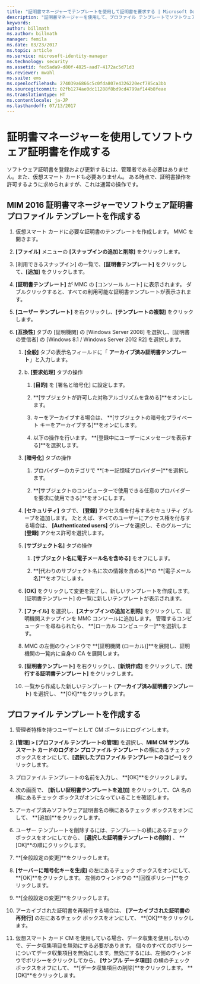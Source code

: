 ```yaml
---
title: "証明書マネージャーでテンプレートを使用して証明書を要求する | Microsoft Docs"
description: "証明書マネージャーを使用して、プロファイル テンプレートでソフトウェア証明書を作成および更新する方法について説明します。"
keywords: 
author: billmath
ms.author: billmath
manager: femila
ms.date: 03/23/2017
ms.topic: article
ms.service: microsoft-identity-manager
ms.technology: security
ms.assetid: fed5ada9-d80f-4825-aad7-4172ac5d71d3
ms.reviewer: mwahl
ms.suite: ems
ms.openlocfilehash: 274039a6866c5c0fda807e4326220ecf785ca3bb
ms.sourcegitcommit: 02fb1274ae0dc11288f8bd9cd4799af144b8feae
ms.translationtype: HT
ms.contentlocale: ja-JP
ms.lasthandoff: 07/13/2017
---
```

# <a name="create-software-certificates-with-certificate-manager"></a>証明書マネージャーを使用してソフトウェア証明書を作成する
ソフトウェア証明書を登録および更新するには、管理者である必要はありません。また、仮想スマート カードも必要ありません。 ある時点で、証明書操作を許可するように求められますが、これは通常の操作です。

## <a name="create-a-software-certificate-profile-template-in-mim-2016-certificate-manager"></a>MIM 2016 証明書マネージャーでソフトウェア証明書プロファイル テンプレートを作成する

1.  仮想スマート カードに必要な証明書のテンプレートを作成します。 MMC を開きます。

2.  **[ファイル]** メニューの **[スナップインの追加と削除]** をクリックします。

3.  [利用できるスナップイン] の一覧で、**[証明書テンプレート]** をクリックして、**[追加]** をクリックします。

4.  **[証明書テンプレート]** が MMC の [コンソール ルート] に表示されます。 ダブルクリックすると、すべての利用可能な証明書テンプレートが表示されます。

5.  **[ユーザー テンプレート]** を右クリックし、**[テンプレートの複製]** をクリックします。

6.  **[互換性]** タブの [証明機関] の [Windows Server 2008] を選択し、[証明書の受信者] の [Windows 8.1 / Windows Server 2012 R2] を選択します。

    1.  **[全般]** タブの表示名フィールドに「 **アーカイブ済み証明書テンプレート**」と入力します。

    2.  b.  **[要求処理]** タブの操作

        1.  **[目的]** を [署名と暗号化] に設定します。

        2.  **[サブジェクトが許可した対称アルゴリズムを含める]**をオンにします。

        3.  キーをアーカイブする場合は、 **[サブジェクトの暗号化プライベート キーをアーカイブする]**をオンにします。

        4.  以下の操作を行います。 **[登録中にユーザーにメッセージを表示する]**を選択します。

    3.  **[暗号化]** タブの操作

        1.  プロバイダーのカテゴリで **[キー記憶域プロバイダー]**を選択します。

        2.  **[サブジェクトのコンピューターで使用できる任意のプロバイダーを要求に使用できる]**をオンにします。

    4.  **[セキュリティ]** タブで、 **[登録]** アクセス権を付与するセキュリティ グループを追加します。 たとえば、すべてのユーザーにアクセス権を付与する場合は、 **[Authenticated users]** グループを選択し、そのグループに **[登録]** アクセス許可を選択します。

    5.  **[サブジェクト名]** タブの操作

        1.  **[サブジェクト名に電子メール名を含める]** をオフにします。

        2.  **[代わりのサブジェクト名に次の情報を含める]**の **[電子メール名]**をオフにします。

    6.  **[OK]** をクリックして変更を完了し、新しいテンプレートを作成します。 [証明書テンプレート] の一覧に新しいテンプレートが表示されます。

    7.  **[ファイル]** を選択し、**[スナップインの追加と削除]** をクリックして、証明機関スナップインを MMC コンソールに追加します。 管理するコンピューターを尋ねられたら、 **[ローカル コンピューター]**を選択します。

    8.  MMC の左側のウィンドウで **[証明機関 (ローカル)]**を展開し、証明機関の一覧内に自身の CA を展開します。

    9. **[証明書テンプレート]** を右クリックし、**[新規作成]** をクリックして、**[発行する証明書テンプレート]** をクリックします。

    10. 一覧から作成した新しいテンプレート (**アーカイブ済み証明書テンプレート**) を選択し、 **[OK]**をクリックします。

## <a name="create-the-profile-template"></a>プロファイル テンプレートを作成する

1.  管理者特権を持つユーザーとして CM ポータルにログインします。

2.  **[管理] &gt; [プロファイル テンプレートの管理]** を選択し、**MIM CM サンプル スマート カードのログオン プロファイル テンプレート**の横にあるチェック ボックスをオンにして、**[選択したプロファイル テンプレートのコピー]** をクリックします。

3.  プロファイル テンプレートの名前を入力し、 **[OK]**をクリックします。

4.  次の画面で、 **[新しい証明書テンプレートを追加]** をクリックして、CA 名の横にあるチェック ボックスがオンになっていることを確認します。

5.  アーカイブ済みソフトウェア証明書名の横にあるチェック ボックスをオンにして、 **[追加]**をクリックします。

6.  ユーザー テンプレートを削除するには、テンプレートの横にあるチェック ボックスをオンにしてから、 **[選択した証明書テンプレートの削除]** 、 **[OK]**の順にクリックします。

7.  **[全般設定の変更]**をクリックします。

8.  **[サーバーに暗号化キーを生成]** の左にあるチェック ボックスをオンにして、 **[OK]**をクリックします。 左側のウィンドウの **[回復ポリシー]**をクリックします。

9. **[全般設定の変更]**をクリックします。

10. アーカイブされた証明書を再発行する場合は、 **[アーカイブされた証明書の再発行]** の左にあるチェック ボックスをオンにして、 **[OK]**をクリックします。

11. 仮想スマート カード CM を使用している場合、データ収集を使用しないので、データ収集項目を無効にする必要があります。 個々のすべてのポリシーについてデータ収集項目を無効にします。無効にするには、左側のウィンドウでポリシーをクリックしてから、 **[サンプル データ項目]** の横のチェック ボックスをオフにして、 **[データ収集項目の削除]**をクリックします。 **[OK]**をクリックします。
